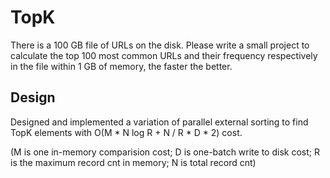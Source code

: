 # TopK

There is a 100 GB file of URLs on the disk. Please write a small project to calculate the top 100 most common URLs and their frequency respectively in the file within 1 GB of memory, the faster the better.

## Design

Designed and implemented a variation of parallel external sorting to find TopK elements with O(M * N log R + N / R * D * 2) cost. 

(M is one in-memory comparision cost; D is one-batch write to disk cost; R is the maximum record cnt in memory; N is total record cnt)
